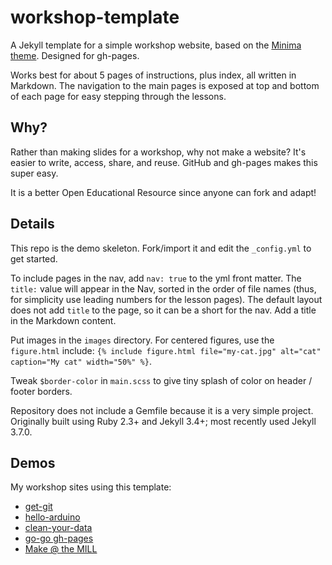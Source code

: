 # workshop-template

A Jekyll template for a simple workshop website, based on the [Minima theme](https://github.com/jekyll/minima).
Designed for gh-pages.

Works best for about 5 pages of instructions, plus index, all written in Markdown. 
The navigation to the main pages is exposed at top and bottom of each page for easy stepping through the lessons.

## Why?

Rather than making slides for a workshop, why not make a website? 
It's easier to write, access, share, and reuse. 
GitHub and gh-pages makes this super easy.

It is a better Open Educational Resource since anyone can fork and adapt!

## Details

This repo is the demo skeleton. 
Fork/import it and edit the `_config.yml` to get started.

To include pages in the nav, add `nav: true` to the yml front matter.
The `title:` value will appear in the Nav, sorted in the order of file names (thus, for simplicity use leading numbers for the lesson pages). 
The default layout does not add `title` to the page, so it can be a short for the nav. 
Add a title in the Markdown content.

Put images in the `images` directory. 
For centered figures, use the `figure.html` include: `{% include figure.html file="my-cat.jpg" alt="cat" caption="My cat" width="50%" %}`.

Tweak `$border-color` in `main.scss` to give tiny splash of color on header / footer borders.

Repository does not include a Gemfile because it is a very simple project. 
Originally built using Ruby 2.3+ and Jekyll 3.4+; most recently used Jekyll 3.7.0.

## Demos

My workshop sites using this template:

- [get-git](https://uidaholib.github.io/get-git/)
- [hello-arduino](https://evanwill.github.io/hello-arduino/)
- [clean-your-data](https://evanwill.github.io/clean-your-data/)
- [go-go gh-pages](https://evanwill.github.io/go-go-ghpages/)
- [Make @ the MILL](https://uidaholib.github.io/make-at-the-mill/)
